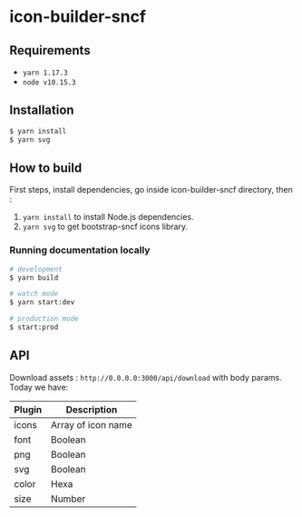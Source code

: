 # icon-builder-sncf

## Requirements

- `yarn 1.17.3`
- `node v10.15.3`

## Installation

```bash
$ yarn install
$ yarn svg
```

## How to build

First steps, install dependencies, go inside icon-builder-sncf directory, then :

1. `yarn install` to install Node.js dependencies.
2. `yarn svg` to get bootstrap-sncf icons library.

### Running documentation locally

```bash
# development
$ yarn build

# watch mode
$ yarn start:dev

# production mode
$ start:prod
```

## API

Download assets : `http://0.0.0.0:3000/api/download` with body params.
Today we have:

| Plugin | Description |
| ------ | ----------- |
| icons | Array of icon name |
| font | Boolean |
| png | Boolean |
| svg | Boolean |
| color | Hexa |
| size | Number |